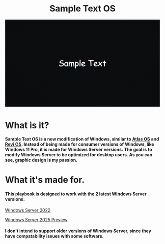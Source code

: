 <h1 align="center">Sample Text OS</h1>

<a align="center"><img src="https://raw.githubusercontent.com/Sample-Text-OS/Sample-Text-OS/main/Playbook/Executables/Web/Wallpaper/Windows/sample-text.webp" alt="Sample Text" width="1920"></a>

<h1>What is it?</h1>

#### Sample Text OS is a new modification of Windows, similar to [Atlas OS](https://github.com/Atlas-OS/Atlas) and [Revi OS](https://github.com/meetrevision/playbook). Instead of being made for consumer versions of Windows, like Windows 11 Pro, it is made for Windows Server versions. The goal is to modify Windows Server to be optimized for desktop users. As you can see, graphic design is my passion.

<h1>What it's made for.</h1>

#### This playbook is designed to work with the 2 latest Windows Server versions:
[Windows Server 2022](https://www.microsoft.com/en-us/evalcenter/download-windows-server-2022)

[Windows Server 2025 Preview](https://www.microsoft.com/en-us/evalcenter/download-windows-server-2025)

#### I don't intend to support older versions of Windows Server, since they have compatability issues with some software.


<!--
**Sample-Text-OS/Sample-Text-OS** is a ✨ _special_ ✨ repository because its `README.md` (this file) appears on your GitHub profile.

Here are some ideas to get you started:

- 🔭 I’m currently working on ...
- 🌱 I’m currently learning ...
- 👯 I’m looking to collaborate on ...
- 🤔 I’m looking for help with ...
- 💬 Ask me about ...
- 📫 How to reach me: ...
- 😄 Pronouns: ...
- ⚡ Fun fact: ...
-->
